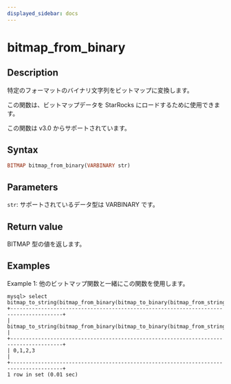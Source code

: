 ```yaml
---
displayed_sidebar: docs
---
```


# bitmap_from_binary

## Description

特定のフォーマットのバイナリ文字列をビットマップに変換します。

この関数は、ビットマップデータを StarRocks にロードするために使用できます。

この関数は v3.0 からサポートされています。

## Syntax

```Haskell
BITMAP bitmap_from_binary(VARBINARY str)
```

## Parameters

`str`: サポートされているデータ型は VARBINARY です。

## Return value

BITMAP 型の値を返します。

## Examples

Example 1: 他のビットマップ関数と一緒にこの関数を使用します。

```Plain
mysql> select bitmap_to_string(bitmap_from_binary(bitmap_to_binary(bitmap_from_string("0,1,2,3"))));
+---------------------------------------------------------------------------------------+
| bitmap_to_string(bitmap_from_binary(bitmap_to_binary(bitmap_from_string('0,1,2,3')))) |
+---------------------------------------------------------------------------------------+
| 0,1,2,3                                                                               |
+---------------------------------------------------------------------------------------+
1 row in set (0.01 sec)
```